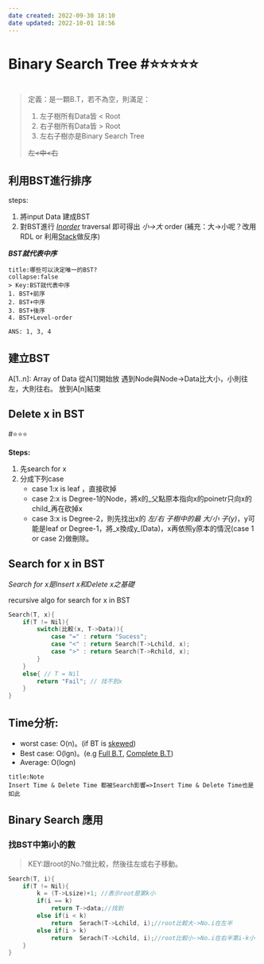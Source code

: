 ```yaml
---
date created: 2022-09-30 18:10
date updated: 2022-10-01 18:56
---
```


# Binary Search Tree #⭐️⭐️⭐️⭐️⭐️

```toc
```

> 定義：是一顆B.T，若不為空，則滿足：
>
> 1. 左子樹所有Data皆 < Root
> 2. 右子樹所有Data皆 > Root
> 3. 左右子樹亦是Binary Search Tree
>
> ~~左<中<右~~

## 利用BST進行排序

steps:

1. 將input Data 建成BST
2. 對BST進行 _[Inorder](CH5%20Tree%20and%20Binary%20Tree.md###Binary%20traversal)_ traversal 即可得出 _小->大_ order
   (補充：大->小呢？改用RDL or 利用[Stack](../CH3%20Stack%20and%20Queue/CH3%20Stack%20and%20Queue.md##Stack)做反序)

_**BST就代表中序**_

```ad-example
title:哪些可以決定唯一的BST?
collapse:false
> Key:BST就代表中序
1. BST+前序
2. BST+中序
3. BST+後序
4. BST+Level-order

ANS: 1, 3, 4
```

## 建立BST

A[1..n]: Array of Data
從A[1]開始放
遇到Node與Node->Data比大小，小則往左，大則往右。
放到A[n]結束

## Delete x in BST

#⭐️⭐️⭐️

**Steps:**

1. 先search for x
2. 分成下列case
   - case 1:x is leaf ，直接砍掉
   - case 2:x is Degree-1的Node，將x的_父點原本指向x的poinetr只向x的child_再在砍掉x
   - case 3:x is Degree-2，則先找出x的 _左/右 子樹中的最 大/小 子(y)_，y可能是leaf or Degree-1，將_x換成y_(Data)，x再依照y原本的情況(case 1 or case 2)做刪除。

## Search for x in BST

_Search for x是Insert x和Delete x之基礎_

recursive algo for search for x in BST

```C
Search(T, x){
	if(T != Nil){
		switch(比較(x, T->Data)){
			case "=" : return "Sucess";
			case "<" : return Search(T->Lchild, x);
			case ">" : return Search(T->Rchild, x);
		}
	}
	else{ // T = Nil
		return "Fail"; // 找不到x
	}
}
```

## Time分析:

- worst case: O(n)。(if BT is [skewed](CH5%20Tree%20and%20Binary%20Tree.md###skewed%20Binary%20Tree))
- Best case: O(lgn)。(e.g [Full B.T](CH5%20Tree%20and%20Binary%20Tree.md###Full%20Binary%20Tree), [Complete B.T](CH5%20Tree%20and%20Binary%20Tree.md###Complete%20Binary%20Tree))
- Average: O(logn)

```ad-quote
title:Note
Insert Time & Delete Time 都被Search影響=>Insert Time & Delete Time也是如此
```

## Binary Search 應用

### 找BST中第i小的數

> KEY:跟root的No.?做比較，然後往左或右子移動。

```C
Search(T, i){
	if(T != Nil){
		k = (T->Lsize)+1; //表示root是第k小
		if(i == k)
			return T->data;//找到
		else if(i < k)
			return  Serach(T->Lchild, i);//root比較大->No.i在左半
		else if(i > k)
			return  Serach(T->Lchild, i);//root比較小->No.i在右半第i-k小
	}
}
```

